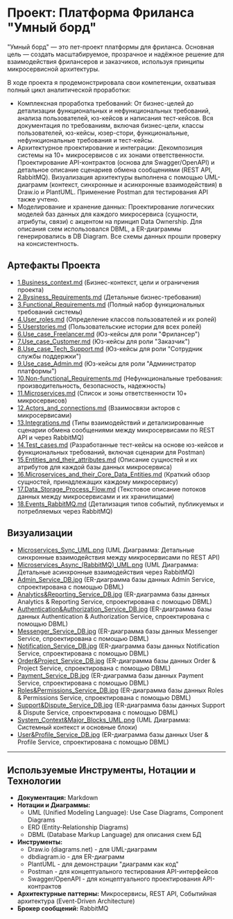 # Проект: Платформа Фриланса "Умный борд"
"Умный борд" — это пет-проект платформы для фриланса. Основная цель — создать масштабируемое, прозрачное и надёжное решение для взаимодействия фрилансеров и заказчиков, используя принципы микросервисной архитектуры.

В ходе проекта я продемонстрировала свои компетенции, охватывая полный цикл аналитической проработки:

- Комплексная проработка требований: От бизнес-целей до детализации функциональных и нефункциональных требований, анализа пользователей, юз-кейсов и написания тест-кейсов. Вся документация по требованиям, включая бизнес-цели, классы пользователей, юз-кейсы, юзер-стори, функциональные, нефункциональные требования и тест-кейсы.
- Архитектурное проектирование и интеграции: Декомпозиция системы на 10+ микросервисов с их зонами ответственности. Проектирование API-контрактов (основа для Swagger/OpenAPI) и детальное описание сценариев обмена сообщениями (REST API, RabbitMQ). Визуализация архитектуры выполнена с помощью UML-диаграмм (контекст, синхронные и асинхронные взаимодействия) в Draw.io и PlantUML. Применение Postman для тестирования API также учтено.
- Моделирование и хранение данных: Проектирование логических моделей баз данных для каждого микросервиса (сущности, атрибуты, связи) с акцентом на принцип Data Ownership. Для описания схем использовался DBML, а ER-диаграммы генерировались в DB Diagram. Все схемы данных прошли проверку на консистентность.


## Артефакты Проекта

*   [1.Business_context.md](docs/1.Business_context.md) (Бизнес-контекст, цели и ограничения проекта)
*   [2.Bysiness_Requirements.md](docs/2.Bysiness_Requirements.md) (Детальные бизнес-требования)
*   [3.Functional_Requirements.md](docs/3.Functional_Requirements.md) (Полный набор функциональных требований системы)
*   [4.User_roles.md](docs/4.User_roles.md) (Определение классов пользователей и их ролей)
*   [5.Userstories.md](docs/5.Userstories.md) (Пользовательские истории для всех ролей)
*   [6.Use_case_Freelancer.md](docs/6.Use_case_Freelancer.md) (Юз-кейсы для роли "Фрилансер")
*   [7.Use_case_Customer.md](docs/7.Use_case_Customer.md) (Юз-кейсы для роли "Заказчик")
*   [8.Use_case_Tech_Support.md](docs/8.Use_case_Tech_Support.md) (Юз-кейсы для роли "Сотрудник службы поддержки")
*   [9.Use_case_Admin.md](docs/9.Use_case_Admin.md) (Юз-кейсы для роли "Администратор платформы")
*   [10.Non-functional_Requirements.md](docs/10.Non-functional_Requirements.md) (Нефункциональные требования: производительность, безопасность, надежность)
*   [11.Microservices.md](docs/11.Microservices.md) (Список и зоны ответственности 10+ микросервисов)
*   [12.Actors_and_connections.md](docs/12.Actors_and_connections.md) (Взаимосвязи акторов с микросервисами)
*   [13.Integrations.md](docs/13.Integrations.md) (Типы взаимодействий и детализированные сценарии обмена сообщениями между микросервисами по REST API и через RabbitMQ)
*   [14.Test_cases.md](docs/14.Test_cases.md) (Разработанные тест-кейсы на основе юз-кейсов и функциональных требований, включая сценарии для Postman)
*   [15.Entities_and_their_attributes.md](docs/15.Entities_and_their_attributes.md) (Описание сущностей и их атрибутов для каждой базы данных микросервиса)
*   [16.Microservices_and_their_Core_Data_Entities.md](docs/16.Microservices_and_their_Core_Data_Entities.md) (Краткий обзор сущностей, принадлежащих каждому микросервису)
*   [17.Data_Storage_Process_Flow.md](docs/17.Data_Storage_Process_Flow.md) (Текстовое описание потоков данных между микросервисами и их хранилищами)
*   [18.Events_RabbitMQ.md](docs/18.Events_RabbitMQ.md) (Детализация типов событий, публикуемых и потребляемых через RabbitMQ)

## Визуализации

*   [Microservices_Sync_UML.png](diagrams/Microservices_Sync_UML.png) (UML Диаграмма: Детальные синхронные взаимодействия между микросервисами по REST API)
*   [Microservices_Async_(RabbitMQ)_UML.png](diagrams/Microservices_Async_(RabbitMQ)_UML.png) (UML Диаграмма: Детальные асинхронные взаимодействия через RabbitMQ)
*   [Admin_Service_DB.jpg](diagrams/Admin_Service_DB.jpg) (ER-диаграмма базы данных Admin Service, спроектирована с помощью DBML)
*   [Analytics&Reporting_Service_DB.jpg](diagrams/Analytics&Reporting_Service_DB.jpg) (ER-диаграмма базы данных Analytics & Reporting Service, спроектирована с помощью DBML)
*   [Authentication&Authorization_Service_DB.jpg](diagrams/Authentication&Authorization_Service_DB.jpg) (ER-диаграмма базы данных Authentication & Authorization Service, спроектирована с помощью DBML)
*   [Messenger_Service_DB.jpg](diagrams/Messenger_Service_DB.jpg) (ER-диаграмма базы данных Messenger Service, спроектирована с помощью DBML)
*   [Notification_Service_DB.jpg](diagrams/Notification_Service_DB.jpg) (ER-диаграмма базы данных Notification Service, спроектирована с помощью DBML)
*   [Order&Project_Service_DB.jpg](diagrams/Order&Project_Service_DB.jpg) (ER-диаграмма базы данных Order & Project Service, спроектирована с помощью DBML)
*   [Payment_Service_DB.jpg](diagrams/Payment%20Service%20DB.jpg) (ER-диаграмма базы данных Payment Service, спроектирована с помощью DBML)
*   [Roles&Permissions_Service_DB.jpg](diagrams/Roles&Permissions_Service_DB.jpg) (ER-диаграмма базы данных Roles & Permissions Service, спроектирована с помощью DBML)
*   [Support&Dispute_Service_DB.jpg](diagrams/Support&Dispute_Service_DB.jpg) (ER-диаграмма базы данных Support & Dispute Service, спроектирована с помощью DBML)
*   [System_Context&Major_Blocks_UML.png](diagrams/System_Context&Major_Blocks_UML.png) (UML Диаграмма: Системный контекст и основные блоки)
*   [User&Profile_Service_DB.jpg](diagrams/User&Profile_Service_DB.jpg) (ER-диаграмма базы данных User & Profile Service, спроектирована с помощью DBML)
---

##  **Используемые Инструменты, Нотации и Технологии**

*   **Документация:** Markdown
*   **Нотации и Диаграммы:**
    *   UML (Unified Modeling Language): Use Case Diagrams, Component Diagrams
    *   ERD (Entity-Relationship Diagrams)
    *   DBML (Database Markup Language) для описания схем БД
*   **Инструменты:**
    *   Draw.io (diagrams.net) - для UML-диаграмм
    *   dbdiagram.io - для ER-диаграмм
    *   PlantUML - для демонстрации "диаграмм как код"
    *   Postman - для концептуального тестирования API-интерфейсов
    *   Swagger/OpenAPI - для концептуального проектирования API-контрактов
*   **Архитектурные паттерны:** Микросервисы, REST API, Событийная архитектура (Event-Driven Architecture)
*   **Брокер сообщений:** RabbitMQ
